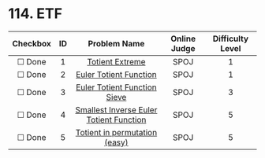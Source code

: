 # 114. ETF


| Checkbox | ID | Problem Name|Online Judge|Difficulty Level|
|:---:|:---:|:---:|:---:|:---:|
|&#9744; Done|1|[Totient Extreme](http://www.spoj.com/problems/DCEPCA03/)|SPOJ|1|
|&#9744; Done|2|[Euler Totient Function](http://www.spoj.com/problems/ETF/)|SPOJ|1|
|&#9744; Done|3|[Euler Totient Function Sieve](http://www.spoj.com/problems/ETFS/)|SPOJ|3|
|&#9744; Done|4|[Smallest Inverse Euler Totient Function](http://www.spoj.com/problems/INVPHI/)|SPOJ|5|
|&#9744; Done|5|[Totient in permutation (easy)](http://www.spoj.com/problems/TIP1/)|SPOJ|5|
